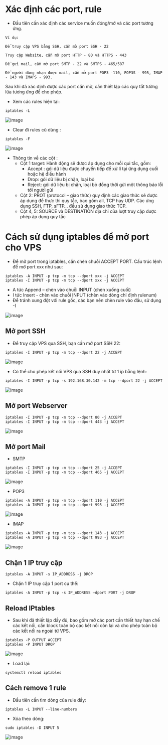 # Xác định các port, rule

- Đầu tiên cần xác định các service muốn đóng/mở và các port tương ứng. 

```
Ví dụ:

Để truy cập VPS bằng SSH, cần mở port SSH - 22

Truy cập Website, cần mở port HTTP - 80 và HTTPS - 443

Để gửi mail, cần mở port SMTP - 22 và SMTPS - 465/587

Để người dùng nhạn được mail, cần mở port POP3 -110, POP3S - 995, IMAP - 143 và IMAPS - 993.
```

Sau khi đã xác định được các port cần mờ, cần thiết lập các quy tắt tường lửa tương ứng để cho phép.

- Xem các rules hiện tại:

```
iptables -L
```

![image](https://user-images.githubusercontent.com/111716161/194684684-227ee087-07f3-49a9-b838-efd073153f8d.png)

- Clear đi rules cũ dùng :

```
iptables -F
```        

![image](https://user-images.githubusercontent.com/111716161/194684696-71f7e810-60d5-4341-a3c7-96047f026a87.png)

- Thông tin về các cột :
    + Cột 1 target: Hành động sẽ được áp dụng cho mỗi qui tắc, gồm:
        - Accept : gói dữ liệu được chuyển tiếp để xử lí tại ứng dụng cuối hoặc hệ điều hành
        - Drop: gói dữ liệu bị chặn, loại bỏ
        - Reject: gói dữ liệu bị chặn, loại bỏ đồng thời gửi một thông báo lỗi tới người gửi
    + Cột 2: PROT (protocol – giao thức) quy định các giao thức sẽ được áp dụng để thực thi quy tắc, bao gồm all, TCP hay UDP. Các ứng dụng SSH, FTP, sFTP… đều sử dụng giao thức TCP.
    + Cột 4, 5: SOURCE và DESTINATION địa chỉ của lượt truy cập được phép áp dụng quy tắc

# Cách sử dụng iptables để mở port cho VPS
- Để mở port trong iptables, cần chèn chuỗi ACCEPT PORT. Cấu trúc lệnh để mở port xxx như sau:

```
iptables -A INPUT -p tcp -m tcp --dport xxx -j ACCEPT
iptables -I INPUT -p tcp -m tcp --dport xxx -j ACCEPT
```

- A tức Append – chèn vào chuỗi INPUT (chèn xuống cuối)
- I tức Insert - chèn vào chuỗi INPUT (chèn vào dòng chỉ định rulenum)
- Để tránh xung đột với rule gốc, các bạn nên chèn rule vào đầu, sử dụng -I

![image](https://user-images.githubusercontent.com/111716161/194684730-90f73bed-18e4-496b-95bf-e559ef655373.png)

## Mở port SSH
- Để truy cập VPS qua SSH, bạn cần mở port SSH 22:

```
iptables -I INPUT -p tcp -m tcp --dport 22 -j ACCEPT
```

![image](https://user-images.githubusercontent.com/111716161/194684970-ed574df2-0b91-48f3-b8b1-703a9926c8d5.png)

- Có thể cho phép kết nối VPS qua SSH duy nhất từ 1 ip bằng lệnh:

```
iptables -I INPUT -p tcp -s 192.168.30.142 -m tcp --dport 22 -j ACCEPT
```

![image](https://user-images.githubusercontent.com/111716161/194684963-e7f7fa45-8bee-4b9b-8a7e-35c382833bcc.png)

## Mở port Webserver

```
iptables -I INPUT -p tcp -m tcp --dport 80 -j ACCEPT
iptables -I INPUT -p tcp -m tcp --dport 443 -j ACCEPT
```

![image](https://user-images.githubusercontent.com/111716161/194684950-6c1f64d9-4e70-4014-a70d-bc2363afc4ff.png)

## Mở port Mail

- SMTP

```
iptables -I INPUT -p tcp -m tcp --dport 25 -j ACCEPT
iptables -I INPUT -p tcp -m tcp --dport 465 -j ACCEPT
```

![image](https://user-images.githubusercontent.com/111716161/194684940-7d96d546-51ec-4a16-902d-7afaeb7953c1.png)

- POP3

```
iptables -A INPUT -p tcp -m tcp --dport 110 -j ACCEPT
iptables -A INPUT -p tcp -m tcp --dport 995 -j ACCEPT
```

![image](https://user-images.githubusercontent.com/111716161/194684900-6dcdae2c-b4bf-4a8e-8fd5-8bc177d711c3.png)

- IMAP

```
iptables -A INPUT -p tcp -m tcp --dport 143 -j ACCEPT
iptables -A INPUT -p tcp -m tcp --dport 993 -j ACCEPT
```

![image](https://user-images.githubusercontent.com/111716161/194684893-b6712907-6d71-4ca6-b6b9-92d9cd1c4e8b.png)

## Chặn 1 IP truy cập

```
iptables -A INPUT -s IP_ADDRESS -j DROP
```

- Chặn 1 IP truy cập 1 port cụ thể:

```
iptables -A INPUT -p tcp -s IP_ADDRESS –dport PORT -j DROP
```

## Reload IPtables

- Sau khi đã thiết lập đầy đủ, bao gồm mở các port cần thiết hay hạn chế các kết nối, cần block toàn bộ các kết nối còn lại và cho phép toàn bộ các kết nối ra ngoài từ VPS.

```
iptables -P OUTPUT ACCEPT
iptables -P INPUT DROP
```

![image](https://user-images.githubusercontent.com/111716161/194684815-754c3740-6903-4b6c-8d44-5f338f055cb5.png)

- Load lại:
 
```
systemctl reload iptables
```

## Cách remove 1 rule

- Đầu tiên cần tìm dòng của rule đấy:

```
iptables -L INPUT --line-numbers
```

- Xóa theo dòng:

```
sudo iptables -D INPUT 5
```

![image](https://user-images.githubusercontent.com/111716161/194684877-0c03709e-0978-40e8-8dd9-174c48648f8a.png)
